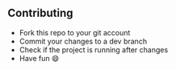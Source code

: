 ## Contributing
- Fork this repo to your git account
- Commit your changes to a dev branch
- Check if the project is running after changes 
- Have fun :smile:
